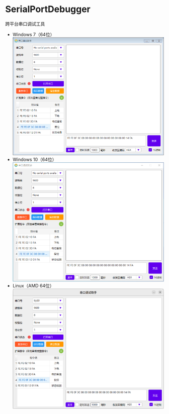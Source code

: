 # SerialPortDebugger

跨平台串口调试工具

* Windows 7（64位）</br>
  ![Windows 7（64位）](screenshots/windows_7.PNG)</br>
* Windows 10（64位）</br>
  ![Windows 10（64位）](screenshots/windows_10.png)</br>
* Linux（AMD 64位）</br>
  ![Linux（AMD 64位）](screenshots/linux_amd.png)</br>